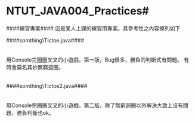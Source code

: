 # NTUT_JAVA004_Practices#

####練習專案####
這是某人上課的練習用專案。具參考性之內容條列如下

####somthing\Tictoe.java####
######
用Console完圈圈叉叉的小遊戲。第一版，Bug很多，勝負的判斷式有問題。
有時會莫名其妙無窮迴圈。
######
####somthing\Tictoe2.java####

######
用Console完圈圈叉叉的小遊戲。第二版，除了無窮迴圈以外解決大致上沒有問題，勝負判斷也ok。
######
